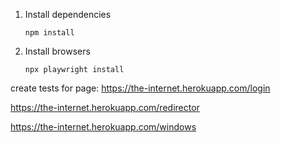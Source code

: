 1. Install dependencies
   ```
   npm install
   ```

2. Install browsers
   ```
   npx playwright install
   ```


create tests for page:
https://the-internet.herokuapp.com/login

https://the-internet.herokuapp.com/redirector

https://the-internet.herokuapp.com/windows
